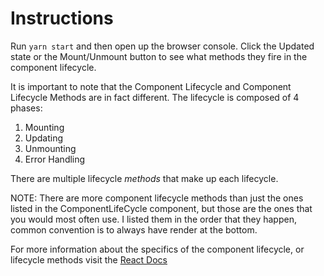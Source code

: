 # Instructions

Run `yarn start` and then open up the browser console. Click the Updated state or the Mount/Unmount button to see what methods they fire in the component lifecycle.

It is important to note that the Component Lifecycle and Component Lifecycle Methods are in fact different. The lifecycle is composed of 4 phases:

1. Mounting
2. Updating
3. Unmounting
4. Error Handling

There are multiple lifecycle *methods* that make up each lifecycle.

NOTE: There are more component lifecycle methods than just the ones listed in the ComponentLifeCycle component, but those are the ones that you would most often use. I listed them in the order that they happen, common convention is to always have render at the bottom.

For more information about the specifics of the component lifecycle, or lifecycle methods visit the [React Docs](https://reactjs.org/docs/react-component.html#the-component-lifecycle)
